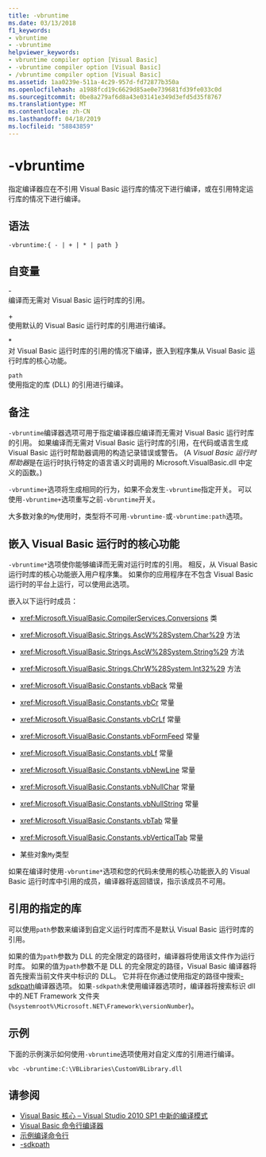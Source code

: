 ```yaml
---
title: -vbruntime
ms.date: 03/13/2018
f1_keywords:
- vbruntime
- -vbruntime
helpviewer_keywords:
- vbruntime compiler option [Visual Basic]
- -vbruntime compiler option [Visual Basic]
- /vbruntime compiler option [Visual Basic]
ms.assetid: 1aa0239e-511a-4c29-957d-fd72877b350a
ms.openlocfilehash: a1988fcd19c6629d85ae0e739681fd39fe033c0d
ms.sourcegitcommit: 0be8a279af6d8a43e03141e349d3efd5d35f8767
ms.translationtype: MT
ms.contentlocale: zh-CN
ms.lasthandoff: 04/18/2019
ms.locfileid: "58843859"
---
```

# <a name="-vbruntime"></a>-vbruntime
指定编译器应在不引用 Visual Basic 运行库的情况下进行编译，或在引用特定运行库的情况下进行编译。  
  
## <a name="syntax"></a>语法  
  
```  
-vbruntime:{ - | + | * | path }  
```  
  
## <a name="arguments"></a>自变量  
 \-  
 编译而无需对 Visual Basic 运行时库的引用。  
  
 \+  
 使用默认的 Visual Basic 运行时库的引用进行编译。  
  
 \*  
 对 Visual Basic 运行时库的引用的情况下编译，嵌入到程序集从 Visual Basic 运行时库的核心功能。  
  
 `path`  
 使用指定的库 (DLL) 的引用进行编译。  
  
## <a name="remarks"></a>备注  
 `-vbruntime`编译器选项可用于指定编译器应编译而无需对 Visual Basic 运行时库的引用。 如果编译而无需对 Visual Basic 运行时库的引用，在代码或语言生成 Visual Basic 运行时帮助器调用的构造记录错误或警告。 (A *Visual Basic 运行时帮助器*是在运行时执行特定的语言语义时调用的 Microsoft.VisualBasic.dll 中定义的函数。)  
  
 `-vbruntime+`选项将生成相同的行为，如果不会发生`-vbruntime`指定开关。 可以使用`-vbruntime+`选项重写之前`-vbruntime`开关。  
  
 大多数对象的`My`使用时，类型将不可用`-vbruntime-`或`-vbruntime:path`选项。  
  
## <a name="embedding-visual-basic-runtime-core-functionality"></a>嵌入 Visual Basic 运行时的核心功能  
 `-vbruntime*`选项使你能够编译而无需对运行时库的引用。 相反，从 Visual Basic 运行时库的核心功能嵌入用户程序集。 如果你的应用程序在不包含 Visual Basic 运行时的平台上运行，可以使用此选项。  
  
 嵌入以下运行时成员：  
  
-   <xref:Microsoft.VisualBasic.CompilerServices.Conversions> 类  
  
-   <xref:Microsoft.VisualBasic.Strings.AscW%28System.Char%29> 方法  
  
-   <xref:Microsoft.VisualBasic.Strings.AscW%28System.String%29> 方法  
  
-   <xref:Microsoft.VisualBasic.Strings.ChrW%28System.Int32%29> 方法  
  
-   <xref:Microsoft.VisualBasic.Constants.vbBack> 常量  
  
-   <xref:Microsoft.VisualBasic.Constants.vbCr> 常量  
  
-   <xref:Microsoft.VisualBasic.Constants.vbCrLf> 常量  
  
-   <xref:Microsoft.VisualBasic.Constants.vbFormFeed> 常量  
  
-   <xref:Microsoft.VisualBasic.Constants.vbLf> 常量  
  
-   <xref:Microsoft.VisualBasic.Constants.vbNewLine> 常量  
  
-   <xref:Microsoft.VisualBasic.Constants.vbNullChar> 常量  
  
-   <xref:Microsoft.VisualBasic.Constants.vbNullString> 常量  
  
-   <xref:Microsoft.VisualBasic.Constants.vbTab> 常量  
  
-   <xref:Microsoft.VisualBasic.Constants.vbVerticalTab> 常量  
  
-   某些对象`My`类型  
  
 如果在编译时使用`-vbruntime*`选项和您的代码未使用的核心功能嵌入的 Visual Basic 运行时库中引用的成员，编译器将返回错误，指示该成员不可用。  
  
## <a name="referencing-a-specified-library"></a>引用的指定的库  
 可以使用`path`参数来编译到自定义运行时库而不是默认 Visual Basic 运行时库的引用。  
  
 如果的值为`path`参数为 DLL 的完全限定的路径时，编译器将使用该文件作为运行时库。 如果的值为`path`参数不是 DLL 的完全限定的路径，Visual Basic 编译器将首先搜索当前文件夹中标识的 DLL。 它并将在你通过使用指定的路径中搜索[-sdkpath](../../../visual-basic/reference/command-line-compiler/sdkpath.md)编译器选项。 如果`-sdkpath`未使用编译器选项时，编译器将搜索标识 dll 中的.NET Framework 文件夹 (`%systemroot%\Microsoft.NET\Framework\versionNumber`)。  
  
## <a name="example"></a>示例  
 下面的示例演示如何使用`-vbruntime`选项使用对自定义库的引用进行编译。  
  
```console
vbc -vbruntime:C:\VBLibraries\CustomVBLibrary.dll  
```  
  
## <a name="see-also"></a>请参阅

- [Visual Basic 核心 – Visual Studio 2010 SP1 中新的编译模式](https://devblogs.microsoft.com/vbteam/vb-core-new-compilation-mode-in-visual-studio-2010-sp1/)
- [Visual Basic 命令行编译器](../../../visual-basic/reference/command-line-compiler/index.md)
- [示例编译命令行](../../../visual-basic/reference/command-line-compiler/sample-compilation-command-lines.md)
- [-sdkpath](../../../visual-basic/reference/command-line-compiler/sdkpath.md)
